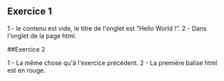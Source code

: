 ## Exercice 1

1 - le contenu est vide, le titre de l'onglet est "Hello World !".
2 - Dans l'onglet de la page html.

##Exercice 2

1 - La même chose qu'à l'exercice précédent.
2 - La première balise html est en rouge.
